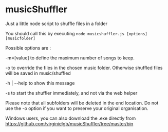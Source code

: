 # musicShuffler
Just a little node script to shuffle files in a folder

You should call this by executing
    `node musicshuffler.js [options] [musicfolder]`
    
Possible options are :

  -m=[value]       to define the maximum number of songs to keep.

  -o               to override the files in the chosen music folder.
                   Otherwise shuffled files will be saved in music/shuffled
                   
  -h | --help      to show this message
                   
  -s               to start the shuffler immediately, and not via the web helper
  
Please note that all subfolders will be deleted in the end location.
Do not use the -o option if you want to preserve your original organisation.

Windows users, you can also download the .exe directly from https://github.com/virginielgb/musicShuffler/tree/master/bin
